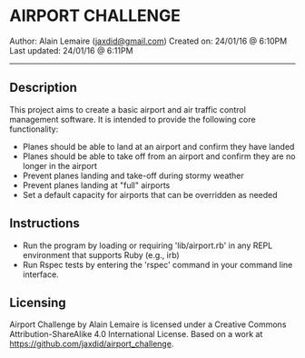 AIRPORT CHALLENGE
=================

Author:       Alain Lemaire (jaxdid@gmail.com)
Created on:   24/01/16 @ 6:10PM
Last updated: 24/01/16 @ 6:11PM

***

Description
-----------
This project aims to create a basic airport and air traffic control management software. It is intended to provide the following core functionality:

* Planes should be able to land at an airport and confirm they have landed
* Planes should be able to take off from an airport and confirm they are no longer in the airport
* Prevent planes landing and take-off during stormy weather
* Prevent planes landing at "full" airports
* Set a default capacity for airports that can be overridden as needed

Instructions
------------
* Run the program by loading or requiring 'lib/airport.rb' in any REPL environment that supports Ruby (e.g., irb)
* Run Rspec tests by entering the 'rspec' command in your command line interface.

Licensing
---------
Airport Challenge by Alain Lemaire is licensed under a Creative Commons Attribution-ShareAlike 4.0 International License.
Based on a work at https://github.com/jaxdid/airport_challenge.
